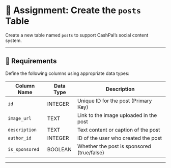 # 📝 Assignment: Create the `posts` Table

Create a new table named `posts` to support CashPal’s social content system.

---

## 🧾 Requirements

Define the following columns using appropriate data types:

| Column Name     | Data Type | Description                                   |
|------------------|-----------|-----------------------------------------------|
| `id`             | INTEGER   | Unique ID for the post (Primary Key)          |
| `image_url`      | TEXT      | Link to the image uploaded in the post        |
| `description`    | TEXT      | Text content or caption of the post           |
| `author_id`      | INTEGER   | ID of the user who created the post           |
| `is_sponsored`   | BOOLEAN   | Whether the post is sponsored (true/false)    |

---

